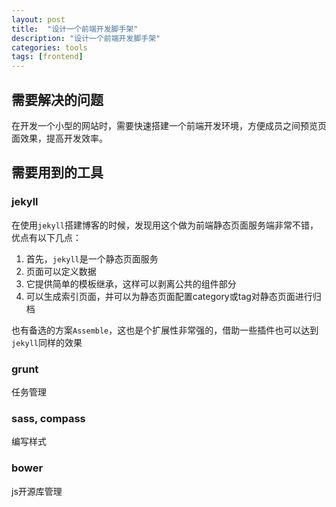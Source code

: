 ```yaml
---
layout: post
title:  "设计一个前端开发脚手架"
description: "设计一个前端开发脚手架"
categories: tools
tags: [frontend]
---
```


## 需要解决的问题

在开发一个小型的网站时，需要快速搭建一个前端开发环境，方便成员之间预览页面效果，提高开发效率。

## 需要用到的工具

### jekyll

在使用`jekyll`搭建博客的时候，发现用这个做为前端静态页面服务端非常不错，优点有以下几点：

1. 首先，`jekyll`是一个静态页面服务
2. 页面可以定义数据
3. 它提供简单的模板继承，这样可以剥离公共的组件部分
4. 可以生成索引页面，并可以为静态页面配置category或tag对静态页面进行归档

也有备选的方案`Assemble`，这也是个扩展性非常强的，借助一些插件也可以达到`jekyll`同样的效果

### grunt

任务管理

### sass, compass

编写样式

### bower

js开源库管理